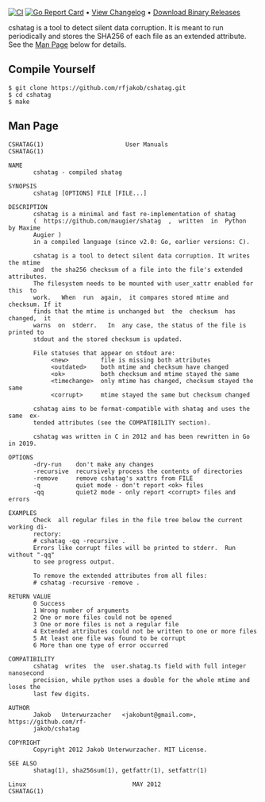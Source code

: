 [![CI](https://github.com/rfjakob/cshatag/actions/workflows/ci.yml/badge.svg)](https://github.com/rfjakob/cshatag/actions/workflows/ci.yml)
[![Go Report Card](https://goreportcard.com/badge/github.com/rfjakob/cshatag)](https://goreportcard.com/report/github.com/rfjakob/cshatag)
•
[View Changelog](CHANGELOG.md)
•
[Download Binary Releases](https://github.com/rfjakob/cshatag/releases)

cshatag is a tool to detect silent data corruption. It is meant to run periodically
and stores the SHA256 of each file as an extended attribute.
See the [Man Page](#man-page) below for details.

Compile Yourself
----------------
```
$ git clone https://github.com/rfjakob/cshatag.git
$ cd cshatag
$ make
```

Man Page
--------

```
CSHATAG(1)                       User Manuals                       CSHATAG(1)

NAME
       cshatag - compiled shatag

SYNOPSIS
       cshatag [OPTIONS] FILE [FILE...]

DESCRIPTION
       cshatag is a minimal and fast re-implementation of shatag
       (  https://github.com/maugier/shatag  ,  written  in  Python  by Maxime
       Augier )
       in a compiled language (since v2.0: Go, earlier versions: C).

       cshatag is a tool to detect silent data corruption. It writes the mtime
       and  the sha256 checksum of a file into the file's extended attributes.
       The filesystem needs to be mounted with user_xattr enabled for this  to
       work.   When  run  again,  it compares stored mtime and checksum. If it
       finds that the mtime is unchanged but  the  checksum  has  changed,  it
       warns  on  stderr.   In  any case, the status of the file is printed to
       stdout and the stored checksum is updated.

       File statuses that appear on stdout are:
            <new>         file is missing both attributes
            <outdated>    both mtime and checksum have changed
            <ok>          both checksum and mtime stayed the same
            <timechange>  only mtime has changed, checksum stayed the same
            <corrupt>     mtime stayed the same but checksum changed

       cshatag aims to be format-compatible with shatag and uses the same  ex‐
       tended attributes (see the COMPATIBILITY section).

       cshatag was written in C in 2012 and has been rewritten in Go in 2019.

OPTIONS
       -dry-run    don't make any changes
       -recursive  recursively process the contents of directories
       -remove     remove cshatag's xattrs from FILE
       -q          quiet mode - don't report <ok> files
       -qq         quiet2 mode - only report <corrupt> files and errors

EXAMPLES
       Check  all regular files in the file tree below the current working di‐
       rectory:
       # cshatag -qq -recursive .
       Errors like corrupt files will be printed to stderr.  Run without "-qq"
       to see progress output.

       To remove the extended attributes from all files:
       # cshatag -recursive -remove .

RETURN VALUE
       0 Success
       1 Wrong number of arguments
       2 One or more files could not be opened
       3 One or more files is not a regular file
       4 Extended attributes could not be written to one or more files
       5 At least one file was found to be corrupt
       6 More than one type of error occurred

COMPATIBILITY
       cshatag  writes  the  user.shatag.ts field with full integer nanosecond
       precision, while python uses a double for the whole mtime and loses the
       last few digits.

AUTHOR
       Jakob   Unterwurzacher   <jakobunt@gmail.com>,   https://github.com/rf‐
       jakob/cshatag

COPYRIGHT
       Copyright 2012 Jakob Unterwurzacher. MIT License.

SEE ALSO
       shatag(1), sha256sum(1), getfattr(1), setfattr(1)

Linux                              MAY 2012                         CSHATAG(1)
```

